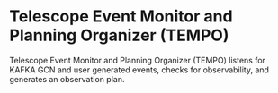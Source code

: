 # Telescope Event Monitor and Planning Organizer (TEMPO)
Telescope Event Monitor and Planning Organizer (TEMPO) listens for KAFKA GCN and user generated events, checks for observability, and generates an observation plan.
